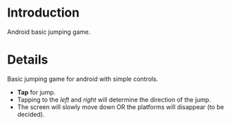 # Introduction #

Android basic jumping game.

# Details #

Basic jumping game for android with simple controls.
  * **Tap** for jump.
  * Tapping to the _left_ and _right_ will determine the direction of the jump.
  * The screen will slowly move down OR the platforms will disappear (to be decided).